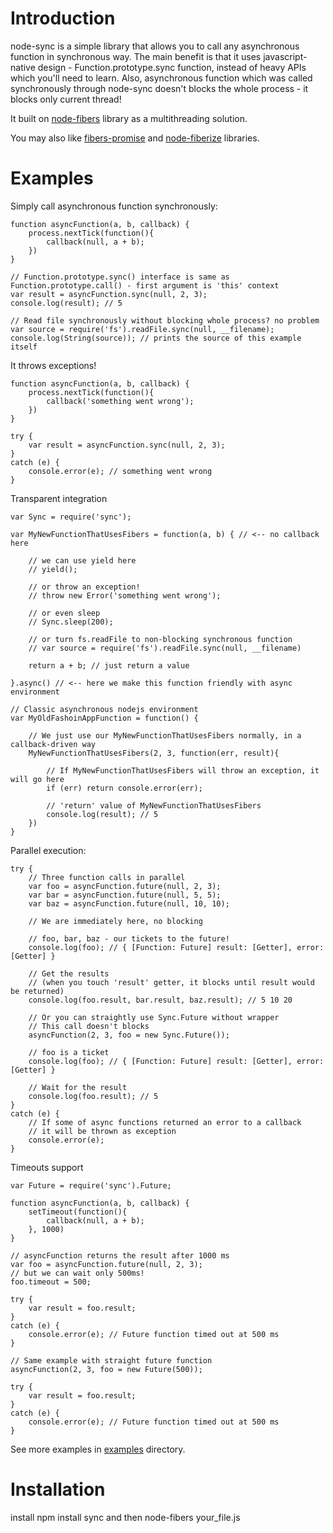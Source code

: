 
# Introduction
node-sync is a simple library that allows you to call any asynchronous function in synchronous way. The main benefit is that it uses javascript-native design - Function.prototype.sync function, instead of heavy APIs which you'll need to learn. Also, asynchronous function which was called synchronously through node-sync doesn't blocks the whole process - it blocks only current thread!

It built on [node-fibers](https://github.com/laverdet/node-fibers) library as a multithreading solution.

You may also like [fibers-promise](https://github.com/lm1/node-fibers-promise) and [node-fiberize](https://github.com/lm1/node-fiberize) libraries.

# Examples
Simply call asynchronous function synchronously:

	function asyncFunction(a, b, callback) {
		process.nextTick(function(){
			callback(null, a + b);
		})
	}
	
	// Function.prototype.sync() interface is same as Function.prototype.call() - first argument is 'this' context
	var result = asyncFunction.sync(null, 2, 3);
	console.log(result); // 5
	
	// Read file synchronously without blocking whole process? no problem
	var source = require('fs').readFile.sync(null, __filename);
    console.log(String(source)); // prints the source of this example itself

It throws exceptions!

	function asyncFunction(a, b, callback) {
		process.nextTick(function(){
			callback('something went wrong');
		})
	}
	
	try {
		var result = asyncFunction.sync(null, 2, 3);
	}
	catch (e) {
		console.error(e); // something went wrong
	}

Transparent integration

	var Sync = require('sync');

	var MyNewFunctionThatUsesFibers = function(a, b) { // <-- no callback here
		
		// we can use yield here
		// yield();
		
		// or throw an exception!
		// throw new Error('something went wrong');
		
		// or even sleep
		// Sync.sleep(200);
		
		// or turn fs.readFile to non-blocking synchronous function
		// var source = require('fs').readFile.sync(null, __filename)
		
		return a + b; // just return a value
		
	}.async() // <-- here we make this function friendly with async environment
	
	// Classic asynchronous nodejs environment
	var MyOldFashoinAppFunction = function() {
		
		// We just use our MyNewFunctionThatUsesFibers normally, in a callback-driven way
		MyNewFunctionThatUsesFibers(2, 3, function(err, result){
			
			// If MyNewFunctionThatUsesFibers will throw an exception, it will go here
			if (err) return console.error(err);
			
			// 'return' value of MyNewFunctionThatUsesFibers
			console.log(result); // 5
		})
	}

Parallel execution:
	
	try {
		// Three function calls in parallel
		var foo = asyncFunction.future(null, 2, 3);
		var bar = asyncFunction.future(null, 5, 5);
		var baz = asyncFunction.future(null, 10, 10);
		
		// We are immediately here, no blocking
		
		// foo, bar, baz - our tickets to the future!
	    console.log(foo); // { [Function: Future] result: [Getter], error: [Getter] }
		
		// Get the results
		// (when you touch 'result' getter, it blocks until result would be returned)
		console.log(foo.result, bar.result, baz.result); // 5 10 20
		
		// Or you can straightly use Sync.Future without wrapper
		// This call doesn't blocks
		asyncFunction(2, 3, foo = new Sync.Future());
		
		// foo is a ticket
	    console.log(foo); // { [Function: Future] result: [Getter], error: [Getter] }
	
		// Wait for the result
		console.log(foo.result); // 5
	}
	catch (e) {
		// If some of async functions returned an error to a callback
		// it will be thrown as exception
		console.error(e);
	}
	
Timeouts support

	var Future = require('sync').Future;
	
	function asyncFunction(a, b, callback) {
		setTimeout(function(){
			callback(null, a + b);
		}, 1000)
	}
	
	// asyncFunction returns the result after 1000 ms
	var foo = asyncFunction.future(null, 2, 3);
	// but we can wait only 500ms!
	foo.timeout = 500;
	
	try {
	    var result = foo.result;
	}
	catch (e) {
	    console.error(e); // Future function timed out at 500 ms
	}
	
	// Same example with straight future function
	asyncFunction(2, 3, foo = new Future(500));
	
	try {
	    var result = foo.result;
	}
	catch (e) {
	    console.error(e); // Future function timed out at 500 ms
	}
	
See more examples in [examples](https://github.com/0ctave/node-sync/tree/master/examples) directory.

# Installation
install
	npm install sync
and then
	node-fibers your_file.js